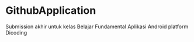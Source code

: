 # GithubApplication
Submission akhir untuk kelas Belajar Fundamental Aplikasi Android platform Dicoding
